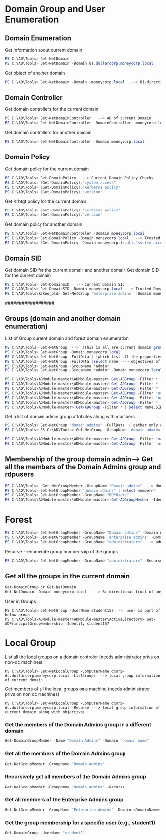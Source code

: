 # Domain Group and User Enumeration
## Domain Enumeration

Get Information about current domain
```powershell
PS C:\AD\Tools> Get-NetDomain
PS C:\AD\Tools> Get-NetDomain -Domain us.dollarcorp.moneycorp.local
```
Get object of another domain
```powershell
PS C:\AD\Tools> Get-NetDomain -Domain  moneycorp.local   --> Bi-directional trust of any other domain
```

## Domain Controller
Get domain controllers for the current domain
```powershell
PS C:\AD\Tools> Get-NetDomainController   --> AD of current Domain
PS C:\AD\Tools> Get-NetDomainController -DomainController  moneycorp.local  -- trusted Forest Domain Controller
```
Get domain controllers for another domain
```powershell
PS C:\AD\Tools> Get-NetDomainController -Domain moneycorp.local
```

## Domain Policy
Get domain policy for the current domain
```powershell
PS C:\AD\Tools> Get-DomainPolicy   --> Current Domain Policy Checks
PS C:\AD\Tools> (Get-DomainPolicy)."system access"
PS C:\AD\Tools> (Get-DomainPolicy)."kerberos policy"
PS C:\AD\Tools> (Get-DomainPolicy)."version"

```
Get Krbtgt policy for the current domain
```powershell
PS C:\AD\Tools> (Get-DomainPolicy)."kerberos policy"
PS C:\AD\Tools> (Get-DomainPolicy)."version"
```
Get domain policy for another domain
```powershell
PS C:\AD\Tools> Get-NetDomainController -Domain moneycorp.local
PS C:\AD\Tools> Get-DomainPolicy -Domain moneycorp.local   --> Trusted Domain Policy Checks
PS C:\AD\Tools> (Get-DomainPolicy -Domain moneycorp.local)."system access"
```

## Domain SID
Get domain SID for the current domain and another domain
Get domain SID for the current domain
```powershell
PS C:\AD\Tools> Get-DomainSID   --> Current Domain SID 
PS C:\AD\Tools> Get-DomainSID -Domain moneycorp.local  --> Trusted Domain SID
PS C:\AD\Tools\kekeo_old> Get-NetGroup 'enterprise admins' -Domain moneycorp.local -FullData
```
##################

## Groups (domain and another domain enumeration)
List of Group current domain and forest domain enumeration
```powershell
PS C:\AD\Tools> Get-NetGroup  -->  (This is all are current domain group only not for local groups)
PS C:\AD\Tools> Get-NetGroup -Domain moneycorp.local
PS C:\AD\Tools> Get-NetGroup -FullData ( (which list all the properties every group in the domain)
PS C:\AD\Tools> Get-NetGroup -FullData |select name  --> objectives of groups
PS C:\AD\Tools> Get-NetGroup -GroupName *admin*
PS C:\AD\Tools> Get-NetGroup -GroupName *admin* -Domain moneycorp.local  --> because of extra information got on forest level root required. as a child we can not access.
```
```powershell
PS C:\AD\Tools\ADModule-master\ADModule-master> Get-ADGroup -Filter *
PS C:\AD\Tools\ADModule-master\ADModule-master> Get-ADGroup -Filter * -Properties *
PS C:\AD\Tools\ADModule-master\ADModule-master> Get-ADGroup -Filter * | select name
PS C:\AD\Tools\ADModule-master\ADModule-master> Get-ADGroup -Filter 'name -like "*Admins*"' | select name
PS C:\AD\Tools\ADModule-master\ADModule-master> Get-ADGroup -Filter 'name -like "*admin*"' | select name
PS C:\AD\Tools\ADModule-master\ADModule-master> Get-ADGroup -Filter * | select name
PS C:\AD\Tools\ADModule-master> Get-ADGroup -Filter * | select Name,SID
```
Get a list of domain admin group attributes along with mumbers
```powershell
PS C:\AD\Tools> Get-NetGroup 'domain admins' -FullData  ( gather only one group information on properties) --> domain admin group along with objectives list (or)
PS C:\AD\Tools> PS C:\AD\Tools> Get-NetGroup -GroupName 'domain admins' -FullData
```
```powershell
PS C:\AD\Tools\ADModule-master\ADModule-master> Get-ADGroup -Filter 'name -like "*Admins*"'
PS C:\AD\Tools\ADModule-master\ADModule-master> Get-ADGroup -Filter 'name -like "Domain Admins"' -Properties *
```
## Membership of the group  domain admin--> Get all the members of the Domain Admins group and rdpusers
```powershell
PS C:\AD\Tools>  Get-NetGroupMember -GroupName "Domain admins"  --> domain admin group numbers
PS C:\AD\Tools> Get-NetGroupMember "domain admins" | select membern*
PS C:\AD\Tools> Get-NetGroupMember -GroupName "RDPUsers"
PS C:\AD\Tools\ADModule-master\ADModule-master> Get-ADGroupMember -Identity "Domain admins"
```
# Forest
```powershell
PS C:\AD\Tools> Get-NetGroupMember -GroupName "Domain admins" -Domain moneycorp.local  -->trusted domain admin numbers
PS C:\AD\Tools> Get-NetGroupMember -GroupName 'enterprise admins' -Domain moneycorp.local  --> -->trusted bi-direction of domain admin numbers
PS C:\AD\Tools> Get-NetGroupMember -GroupName "administrators"  --> administrators group numbership (list of users in administrators group)
```
Recurve --enumerate group number ship of the groups
```powershell
PS C:\AD\Tools> Get-NetGroupMember -GroupName "administrators" -Recurse (administrators group numbership (list of users in administrators group along with Objectives)
```

## Get all the groups in the current domain
```powershell
Get-DomainGroup or Get-NetDomain
Get-NetDomain -Domain moneycorp.local   --> Bi-directional trust of any other domain
```
User in Groups
```
PS C:\AD\Tools> Get-NetGroup -UserName student157  --> user is part of below group
PS C:\AD\Tools\ADModule-master\ADModule-master\ActiveDirectory> Get-ADPrincipalGroupMembership -Identity student157
```
# Local Group
List all the local groups on a domain controler (needs administrator privs on non-dc machines) :
```
PS C:\AD\Tools> Get-NetLocalGroup -ComputerName dcorp-dc.dollarcorp.moneycorp.local -ListGroups  --> local group information of current domain
```
Get members of all the local groups on a machine (needs administrator privs on non dc machines)
```
PS C:\AD\Tools> Get-NetLocalGroup -ComputerName dcorp-dc.dollarcorp.moneycorp.local -Recurse  --> local group information of current domain along with objectives
```
### Get the members of the Domain Admins group in a different domain
```powershell
Get-DomainGroupMember -Name "Domain Admins" -Domain "domain name"
```

### Get all the members of the Domain Admins group
```powershell
Get-NetGroupMember -GroupName "Domain Admins"
```
### Recursively get all members of the Domain Admins group
```powershell
Get-NetGroupMember -GroupName "Domain Admins" -Recurse
```

### Get all members of the Enterprise Admins group
```powershell
Get-NetGroupMember -GroupName "Enterprise Admins" -Domain <DomainName>
```

### Get the group membership for a specific user (e.g., student1)
```powershell
Get-DomainGroup –UserName "student1"
```
